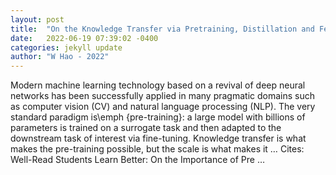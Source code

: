 ```yaml
---
layout: post
title:  "On the Knowledge Transfer via Pretraining, Distillation and Federated Learning"
date:   2022-06-19 07:39:02 -0400
categories: jekyll update
author: "W Hao - 2022"
---
```

Modern machine learning technology based on a revival of deep neural networks has been successfully applied in many pragmatic domains such as computer vision (CV) and natural language processing (NLP). The very standard paradigm is\emph {pre-training}: a large model with billions of parameters is trained on a surrogate task and then adapted to the downstream task of interest via fine-tuning. Knowledge transfer is what makes the pre-training possible, but the scale is what makes it …
Cites: ‪Well-Read Students Learn Better: On the Importance of Pre …‬  